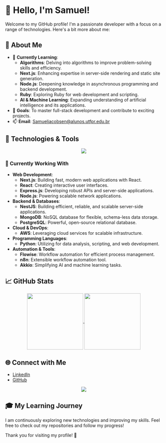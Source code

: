 # 👋 Hello, I'm Samuel!

Welcome to my GitHub profile! I'm a passionate developer with a focus on a range of technologies. Here's a bit more about me:

## 🚀 About Me

- 🌱 **Currently Learning**:
  - **Algorithms**: Delving into algorithms to improve problem-solving skills and efficiency.
  - **Next.js**: Enhancing expertise in server-side rendering and static site generation.
  - **Node.js**: Deepening knowledge in asynchronous programming and backend development.
  - **Ruby**: Exploring Ruby for web development and scripting.
  - **AI & Machine Learning**: Expanding understanding of artificial intelligence and its applications.
- 🎯 **Goals**: To master full-stack development and contribute to exciting projects.
- 📫 **Email**: [Samueljacobsen@alunos.utfpr.edu.br](mailto:Samueljacobsen@alunos.utfpr.edu.br)

## 🔧 Technologies & Tools

<div align="center">
  <a href="https://skillicons.dev">
    <img src="https://skillicons.dev/icons?i=github,git,java,cs,dotnet,html,css,js,androidstudio,react" />
  </a>
</div>

### 💼 **Currently Working With**
- **Web Development**:
  - **Next.js**: Building fast, modern web applications with React.
  - **React**: Creating interactive user interfaces.
  - **Express.js**: Developing robust APIs and server-side applications.
  - **Node.js**: Powering scalable network applications.
- **Backend & Databases**:
  - **NestJS**: Building efficient, reliable, and scalable server-side applications.
  - **MongoDB**: NoSQL database for flexible, schema-less data storage.
  - **PostgreSQL**: Powerful, open-source relational database.
- **Cloud & DevOps**:
  - **AWS**: Leveraging cloud services for scalable infrastructure.
- **Programming Languages**:
  - **Python**: Utilizing for data analysis, scripting, and web development.
- **Automation & Tools**:
  - **Flowise**: Workflow automation for efficient process management.
  - **n8n**: Extensible workflow automation tool.
  - **Akkio**: Simplifying AI and machine learning tasks.


## 📈 GitHub Stats

<div align="center">
  <a href="https://github.com/SamuelJacobsen">
    <img align="center" height="180em" src="https://github-readme-stats.vercel.app/api?username=SamuelJacobsen&show_icons=true&theme=transparent&include_all_commits=true&count_private=true"/>
    <img align="center" height="180em" src="https://github-readme-stats.vercel.app/api/top-langs/?username=SamuelJacobsen&layout=compact&langs_count=16&theme=transparent"/>
  </a>
</div>

## 🌐 Connect with Me

- [LinkedIn](https://www.linkedin.com/in/samuel-jacobsen-7a397a203/)
- [GitHub](https://github.com/SamuelJacobsen)

<div align="center">
  <a href="https://www.linkedin.com/in/samuel-jacobsen-7a397a203/" target="_blank">
    <img src="https://img.shields.io/badge/-LinkedIn-%230077B5?style=for-the-badge&logo=linkedin&logoColor=white" />
  </a>
</div>

## 🎓 My Learning Journey

I am continuously exploring new technologies and improving my skills. Feel free to check out my repositories and follow my progress!

Thank you for visiting my profile! 🚀
